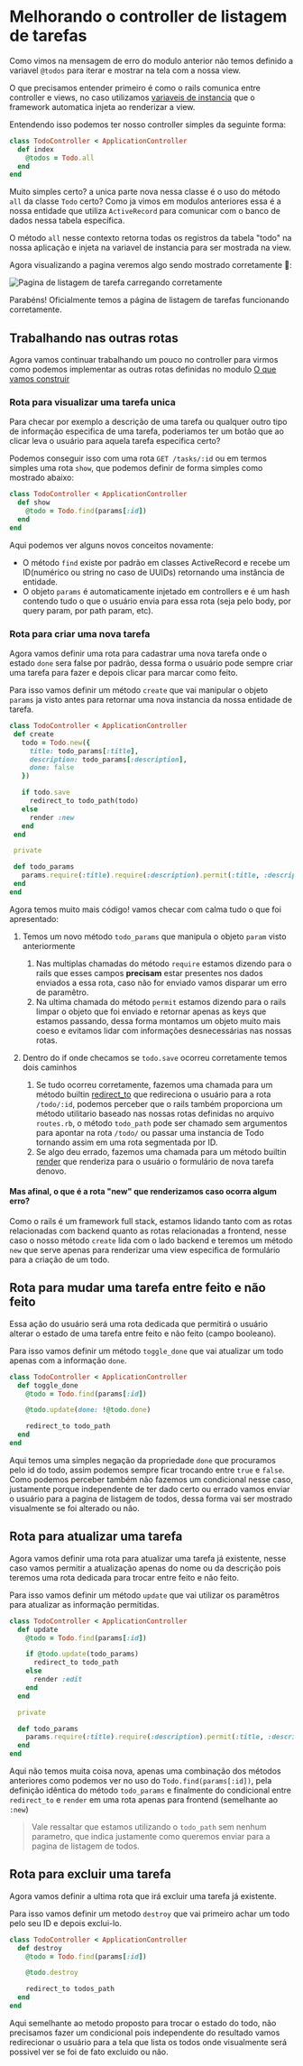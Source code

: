 # Melhorando o controller de listagem de tarefas

Como vimos na mensagem de erro do modulo anterior não temos definido a variavel `@todos` para iterar e mostrar na tela com a nossa view.

O que precisamos entender primeiro é como o rails comunica entre controller e views, no caso utilizamos [variaveis de instancia](https://www.campuscode.com.br/conteudos/variaveis-e-self-em-ruby) que o framework automatica injeta ao renderizar a view.

Entendendo isso podemos ter nosso controller simples da seguinte forma:

```ruby
class TodoController < ApplicationController
  def index
    @todos = Todo.all
  end
end
```

Muito simples certo? a unica parte nova nessa classe é o uso do método `all` da classe `Todo` certo? Como ja vimos em modulos anteriores essa é a nossa entidade que utiliza `ActiveRecord` para comunicar com o banco de dados nessa tabela específica.

O método `all` nesse contexto retorna todas os registros da tabela "todo" na nossa aplicação e injeta na variavel de instancia para ser mostrada na view.

Agora visualizando a pagina veremos algo sendo mostrado corretamente 🚀:

![Pagina de listagem de tarefa carregando corretamente](./imgs/IMG-19-06-2023-18-54-51.png)

Parabéns! Oficialmente temos a página de listagem de tarefas funcionando corretamente.

## Trabalhando nas outras rotas

Agora vamos continuar trabalhando um pouco no controller para virmos como podemos implementar as outras rotas definidas no modulo [O que vamos construir](/Na_Pratica/O_que_vamos_construir.md)

### Rota para visualizar uma tarefa unica

Para checar por exemplo a descrição de uma tarefa ou qualquer outro tipo de informação especifica de uma tarefa, poderiamos ter um botão que ao clicar leva o usuário para aquela tarefa especifica certo?

Podemos conseguir isso com uma rota `GET /tasks/:id` ou em termos simples uma rota `show`, que podemos definir de forma simples como mostrado abaixo:

```ruby
class TodoController < ApplicationController
  def show
    @todo = Todo.find(params[:id])
  end
end
```

Aqui podemos ver alguns novos conceitos novamente:

- O método `find` existe por padrão em classes ActiveRecord e recebe um ID(numérico ou string no caso de UUIDs) retornando uma instância de entidade.
- O objeto `params` é automaticamente injetado em controllers e é um hash contendo tudo o que o usuário envia para essa rota (seja pelo body, por query param, por path param, etc).

### Rota para criar uma nova tarefa

Agora vamos definir uma rota para cadastrar uma nova tarefa onde o estado `done` sera false por padrão, dessa forma o usuário pode sempre criar uma tarefa para fazer e depois clicar para marcar como feito.

Para isso vamos definir um método `create` que vai manipular o objeto `params` ja visto antes para retornar uma nova instancia da nossa entidade de tarefa.

```ruby
class TodoController < ApplicationController
 def create
   todo = Todo.new({
     title: todo_params[:title],
     description: todo_params[:description],
     done: false
   })

   if todo.save
     redirect_to todo_path(todo)
   else
     render :new
   end
 end

 private

 def todo_params
   params.require(:title).require(:description).permit(:title, :description)
 end
end
```

Agora temos muito mais código! vamos checar com calma tudo o que foi apresentado:

1. Temos um novo método `todo_params` que manipula o objeto `param` visto anteriormente

   1. Nas multiplas chamadas do método `require` estamos dizendo para o rails que esses campos **precisam** estar presentes nos dados enviados a essa rota, caso não for enviado vamos disparar um erro de paramêtro.
   2. Na ultima chamada do método `permit` estamos dizendo para o rails limpar o objeto que foi enviado e retornar apenas as keys que estamos passando, dessa forma montamos um objeto muito mais coeso e evitamos lidar com informações desnecessárias nas nossas rotas.

2. Dentro do if onde checamos se `todo.save` ocorreu corretamente temos dois caminhos
    1. Se tudo ocorreu corretamente, fazemos uma chamada para um método builtin [redirect_to](https://apidock.com/rails/ActionController/Base/redirect_to) que redireciona o usuário para a rota `/todo/:id`, podemos perceber que o rails também proporciona um método utilitario baseado nas nossas rotas definidas no arquivo `routes.rb`, o método `todo_path` pode ser chamado sem argumentos para apontar na rota `/todo/` ou passar uma instancia de Todo tornando assim em uma rota segmentada por ID.
    2. Se algo deu errado, fazemos uma chamada para um método builtin [render](https://apidock.com/rails/ActionController/Base/render) que renderiza para o usuário o formulário de nova tarefa denovo.

#### Mas afinal, o que é a rota "new" que renderizamos caso ocorra algum erro?

Como o rails é um framework full stack, estamos lidando tanto com as rotas relacionadas com backend quanto as rotas relacionadas a frontend, nesse caso o nosso método `create` lida com o lado backend e teremos um método `new` que serve apenas para renderizar uma view especifica de formulário para a criação de um todo.

## Rota para mudar uma tarefa entre feito e não feito

Essa ação do usuário será uma rota dedicada que permitirá o usuário alterar o estado de uma tarefa entre feito e não feito (campo booleano).

Para isso vamos definir um método `toggle_done` que vai atualizar um todo apenas com a informação `done`.

```ruby
class TodoController < ApplicationController
  def toggle_done
    @todo = Todo.find(params[:id])

    @todo.update(done: !@todo.done)

    redirect_to todo_path
  end
end
```

Aqui temos uma simples negação da propriedade `done` que procuramos pelo id do
todo, assim podemos sempre ficar trocando entre `true` e `false`. Como podemos
perceber também não fazemos um condicional nesse caso, justamente porque
independente de ter dado certo ou errado vamos enviar o usuário para a pagina
de listagem de todos, dessa forma vai ser mostrado visualmente se foi alterado
ou não.

## Rota para atualizar uma tarefa

Agora vamos definir uma rota para atualizar uma tarefa já existente, nesse caso vamos permitir a atualização apenas do nome ou da descrição pois teremos uma rota dedicada para trocar entre feito e não feito.

Para isso vamos definir um método `update` que vai utilizar os paramêtros para atualizar as informação permitidas.

```ruby
class TodoController < ApplicationController
  def update
    @todo = Todo.find(params[:id])

    if @todo.update(todo_params)
      redirect_to todo_path
    else
      render :edit
    end
  end

  private

  def todo_params
    params.require(:title).require(:description).permit(:title, :description)
  end
end
```

Aqui não temos muita coisa nova, apenas uma combinação dos métodos anteriores como podemos ver no uso do `Todo.find(params[:id])`, pela definição idêntica do método `todo_params` e finalmente do condicional entre `redirect_to` e `render` em uma rota apenas para frontend (semelhante ao `:new`)

> Vale ressaltar que estamos utilizando o `todo_path` sem nenhum parametro, que indica justamente como queremos enviar para a pagina de listagem de todos.

## Rota para excluir uma tarefa

Agora vamos definir a ultima rota que irá excluir uma tarefa já existente.

Para isso vamos definir um metodo `destroy` que vai primeiro achar um todo pelo seu ID e depois exclui-lo.

```ruby
class TodoController < ApplicationController
  def destroy
    @todo = Todo.find(params[:id])

    @todo.destroy

    redirect_to todos_path
  end
end
```

Aqui semelhante ao metodo proposto para trocar o estado do todo, não precisamos
fazer um condicional pois independente do resultado vamos redirecionar o
usuário para a tela que lista os todos onde visualmente será possivel ver se
foi de fato excluido ou não.
